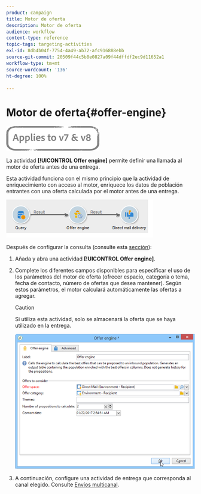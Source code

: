 ```yaml
---
product: campaign
title: Motor de oferta
description: Motor de oferta
audience: workflow
content-type: reference
topic-tags: targeting-activities
exl-id: 8db4b04f-7754-4a49-ab72-afc916888ebb
source-git-commit: 20509f44c5b8e0827a09f44dffdf2ec9d11652a1
workflow-type: tm+mt
source-wordcount: '136'
ht-degree: 100%

---
```


# Motor de oferta{#offer-engine}

![](../../assets/common.svg)

La actividad **[!UICONTROL Offer engine]** permite definir una llamada al motor de oferta antes de una entrega.

Esta actividad funciona con el mismo principio que la actividad de enriquecimiento con acceso al motor, enriquece los datos de población entrantes con una oferta calculada por el motor antes de una entrega.

![](assets/int_offerengine_activity2.png)

Después de configurar la consulta (consulte esta [sección](query.md)):

1. Añada y abra una actividad **[!UICONTROL Offer engine]**.
1. Complete los diferentes campos disponibles para especificar el uso de los parámetros del motor de oferta (ofrecer espacio, categoría o tema, fecha de contacto, número de ofertas que desea mantener). Según estos parámetros, el motor calculará automáticamente las ofertas a agregar.

   >[!CAUTION]
   >
   >Si utiliza esta actividad, solo se almacenará la oferta que se haya utilizado en la entrega.

   ![](assets/int_offerengine_activity1.png)

1. A continuación, configure una actividad de entrega que corresponda al canal elegido. Consulte [Envíos multicanal](cross-channel-deliveries.md).
